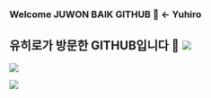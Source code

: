 ### Welcome JUWON BAIK GITHUB 🐷 <- Yuhiro

## 유히로가 방문한 GITHUB입니다 🐷   <a href="https://bj.afreecatv.com/dmstj3715" target="_blank"><img src="https://img.shields.io/badge/유히로 방송국-배경색?style=뱃지모양&logo=로고&logoColor=#50bcdf "/></a>
<a href="https://hits.seeyoufarm.com"><img src="https://hits.seeyoufarm.com/api/count/incr/badge.svg?url=https%3A%2F%2Fgithub.com%2FBAIKJUWON&count_bg=%23B211DE&title_bg=%23971CCE&icon=&icon_color=%23E7E7E7&title=hits&edge_flat=false"/></a>

<img src="https://img.shields.io/badge/JAVA-007396?style=for-the-badge&logo=java&logoColor=white">



